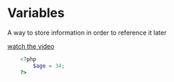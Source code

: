 # Variables

A way to store information in order to reference it later

[watch the video](https://www.linkedin.com/learning/learning-php-4/using-variables?autoSkip=true&contextUrn=urn%3Ali%3AlyndaLearningPath%3A57bdd8a292015ae4c0cb990f&resume=false)

```php
    <?php
        $age = 34;
    ?>
```
